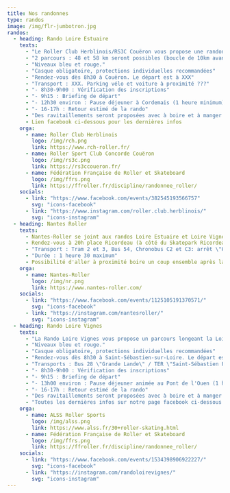 ```yaml
---
title: Nos randonnes
type: randos
image: /img/flr-jumbotron.jpg
randos:
  - heading: Rando Loire Estuaire
    texts:
      - "Le Roller Club Herblinois/RS3C Couëron vous propose une randonnée roller pour découvrir l’estuaire de la Loire et son marais jusqu’à Cordemais."
      - "2 parcours : 48 et 58 km seront possibles (boucle de 10km avant le pique-nique pour les courageux)."
      - "Niveaux bleu et rouge."
      - "Casque obligatoire, protections individuelles recommandées"
      - "Rendez-vous dès 8h30 à Couëron. Le départ est à XXX"
      - "Transport : XXX. Parking vélo et voiture à proximité ???"
      - "- 8h30-9h00 : Vérification des inscriptions"
      - "- 9h15 : Briefing de départ"
      - "- 12h30 environ : Pause déjeuner à Cordemais (1 heure minimum)"
      - "- 16-17h : Retour estimé de la rando"
      - "Des ravitaillements seront proposées avec à boire et à manger."
      - Lien facebook ci-dessous pour les dernières infos
    orga:
      - name: Roller Club Herblinois
        logo: /img/rch.png
        link: https://www.rch-roller.fr/
      - name: Roller Sport Club Concorde Couëron
        logo: /img/rs3c.png
        link: https://rs3ccoueron.fr/
      - name: Fédération Française de Roller et Skateboard
        logo: /img/ffrs.png
        link: https://ffroller.fr/discipline/randonnee_roller/
    socials:
      - link: "https://www.facebook.com/events/382545193566757"
        svg: "icons-facebook"
      - link: "https://www.instagram.com/roller.club.herblinois/"
        svg: "icons-instagram"
  - heading: Nantes Roller
    texts:
      - Nantes-Roller se joint aux randos Loire Estuaire et Loire Vignes pour proposer une découverte nocturne gratuite de la ville de Nantes à Roller le samedi 10 septembre 2022.
      - Rendez-vous à 20h place Ricordeau (à côté du Skatepark Ricordeau).
      - "Transport : Tram 2 et 3, Bus 54, Chronobus C2 et C3: arrêt \"Hôtel-Dieu\""
      - "Durée : 1 heure 30 maximum"
      - Possibilité d'aller à proximité boire un coup ensemble après la balade
    orga:
      - name: Nantes-Roller
        logo: /img/nr.png
        link: https://www.nantes-roller.com/
    socials:
      - link: "https://www.facebook.com/events/1125105191370571/"
        svg: "icons-facebook"
      - link: "https://instagram.com/nantesroller/"
        svg: "icons-instagram"
  - heading: Rando Loire Vignes
    texts:
      - "La Rando Loire Vignes vous propose un parcours longeant la Loire, traversant les exploitations maraîchères du pays nantais pour déboucher sur le terroir viticole vallonné du Muscadet. Ce parcours tranquille de 44 km avec une extension facultative de 12 km saura titiller vos papilles."
      - "Niveaux bleu et rouge."
      - "Casque obligatoire, protections individuelles recommandées"
      - "Rendez-vous dès 8h30 à Saint-Sébastien-sur-Loire. Le départ est au gymnase de l'Ouche-Quinet (64 rue de l'Ouche Quinet)"
      - "Transports : Bus 28 \"Grande Lande\" / TER \"Saint-Sébastien Frêne Rond\". Parking vélo et voiture à proximité"
      - "- 8h30-9h00 : Vérification des inscriptions"
      - "- 9h15 : Briefing de départ"
      - "- 13h00 environ : Pause déjeuner animée au Pont de l'Ouen (1 heure minimum)"
      - "- 16-17h : Retour estimé de la rando"
      - "Des ravitaillements seront proposées avec à boire et à manger."
      - "Toutes les dernières infos sur notre page facebook ci-dessous."
    orga:
      - name: ALSS Roller Sports
        logo: /img/alss.png
        link: https://www.alss.fr/30+roller-skating.html
      - name: Fédération Française de Roller et Skateboard
        logo: /img/ffrs.png
        link: https://ffroller.fr/discipline/randonnee_roller/
    socials:
      - link: "https://www.facebook.com/events/1534398906922227/"
        svg: "icons-facebook"
      - link: "https://instagram.com/randoloirevignes/"
        svg: "icons-instagram"
---
```


